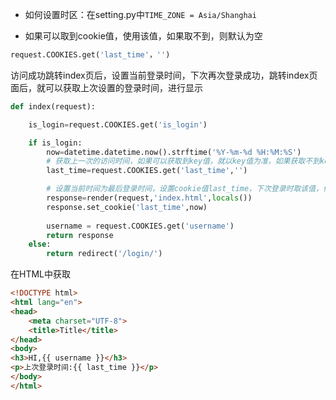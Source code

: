 - 如何设置时区：在setting.py中`TIME_ZONE = Asia/Shanghai`

- 如果可以取到cookie值，使用该值，如果取不到，则默认为空

```python
request.COOKIES.get('last_time'，'')
```



访问成功跳转index页后，设置当前登录时间，下次再次登录成功，跳转index页面后，就可以获取上次设置的登录时间，进行显示

```python
def index(request):

    is_login=request.COOKIES.get('is_login')

    if is_login:
        now=datetime.datetime.now().strftime('%Y-%m-%d %H:%M:%S')
        # 获取上一次的访问时间，如果可以获取到key值，就以key值为准，如果获取不到key值，默认为空
        last_time=request.COOKIES.get('last_time','')

        # 设置当前时间为最后登录时间，设置cookie值last_time，下次登录时取该值，作为上次登录时间显示
        response=render(request,'index.html',locals())
        response.set_cookie('last_time',now)
        
        username = request.COOKIES.get('username')
        return response
    else:
        return redirect('/login/')
```



在HTML中获取

```html
<!DOCTYPE html>
<html lang="en">
<head>
    <meta charset="UTF-8">
    <title>Title</title>
</head>
<body>
<h3>HI,{{ username }}</h3>
<p>上次登录时间:{{ last_time }}</p>
</body>
</html>
```

